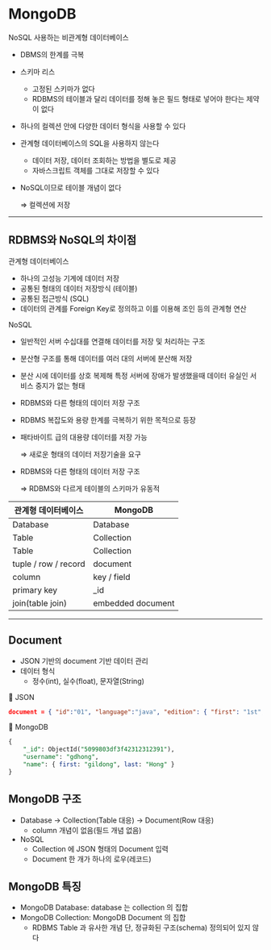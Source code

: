 # MongoDB

NoSQL 사용하는 비관계형 데이터베이스

- DBMS의 한계를 극복
- 스키마 리스
    - 고정된 스키마가 없다
    - RDBMS의 테이블과 달리 데이터를 정해 놓은 필드 형태로 넣어야 한다는 제약이 없다
- 하나의 컬렉션 안에 다양한 데이터 형식을 사용할 수 있다
- 관계형 데이터베이스의 SQL을 사용하지 않는다
    - 데이터 저장, 데이터 조회하는 방법을 별도로 제공
    - 자바스크립트 객체를 그대로 저장할 수 있다
- NoSQL이므로 테이블 개념이 없다
    
    ⇒ 컬렉션에 저장
    

---

## RDBMS와 NoSQL의 차이점

관계형 데이터베이스

- 하나의 고성능 기계에 데이터 저장
- 공통된 형태의 데이터 저장방식 (테이블)
- 공통된 접근방식 (SQL)
- 데이터의 관계를 Foreign Key로 정의하고 이를 이용해 조인 등의 관계형 연산

NoSQL

- 일반적인 서버 수십대를 연결해 데이터를 저장 및 처리하는 구조
- 분산형 구조를 통해 데이터를 여러 대의 서버에 분산해 저장
- 분산 시에 데이터를 상호 복제해 특정 서버에 장애가 발생했을때 데이터 유실인 서비스 중지가 없는 형태
- RDBMS와 다른 형태의 데이터 저장 구조
- RDBMS 복잡도와 용량 한계를 극복하기 위한 목적으로 등장
- 패타바이트 급의 대용량 데이터를 저장 가능
    
    ⇒ 새로운 형태의 데이터 저장기술을 요구
    
- RDBMS와 다른 형태의 데이터 저장 구조
    
    ⇒ RDBMS와 다르게 테이블의 스키마가 유동적
    

| 관계형 데이터베이스 | MongoDB |
| --- | --- |
| Database | Database |
| Table | Collection |
| Table | Collection |
| tuple / row / record | document |
| column | key / field |
| primary key | _id |
| join(table join) | embedded document |

---

## Document

- JSON 기반의 document 기반 데이터 관리
- 데이터 형식
    - 정수(int), 실수(float), 문자열(String)

<aside>
📁 JSON

```json
document = { "id":"01", "language":"java", "edition": { "first": "1st", "second":"2nd", "third":"third" } }
```

</aside>

<aside>
📁 MongoDB

```sql
{
	"_id": ObjectId("5099803df3f42312312391"),
	"username": "gdhong",
	"name": { first: "gildong", last: "Hong" }
}
```

</aside>

## MongoDB 구조

- Database → Collection(Table 대응) → Document(Row 대응)
    - column 개념이 없음(필드 개념 없음)
- NoSQL
    - Collection 에 JSON 형태의 Document 입력
    - Document 한 개가 하나의 로우(레코드)

## MongoDB 특징

- MongoDB Database: database 는 collection 의 집합
- MongoDB Collection: MongoDB Document 의 집합
    - RDBMS Table 과 유사한 개념 단, 정규화된 구조(schema) 정의되어 있지 않다